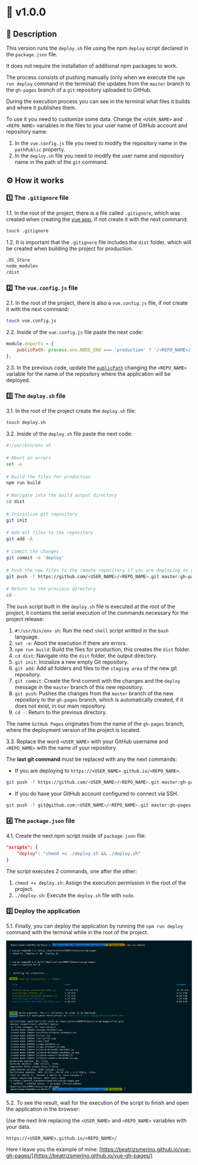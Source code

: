 # 🔖 v1.0.0

## 🎯 Description

This version runs the `deploy.sh` file using the npm `deploy` script declared in the `package.json` file.

It does not require the installation of additional npm packages to work.

The process consists of pushing manually (only when we execute the `npm run deploy` command in the terminal) the updates from the `master` branch to the `gh-pages` branch of a `git` repository uploaded to GitHub.

During the execution process you can see in the terminal what files it builds and where it publishes them.

To use it you need to customize some data. Change the `<USER_NAME>` and `<REPO_NAME>` variables in the files to your user name of GitHub account and repository name:

1. In the `vue.config.js` file you need to modify the repository name in the `pathPublic` property.
2. In the `deploy.sh` file you need to modify the user name and repository name in the path of the `git` command.

## ⚙️ How it works

### 1️⃣ The `.gitignore` file

1.1. In the root of the project, there is a file called `.gitignore`, which was created when creating the [vue app](https://cli.vuejs.org/guide/creating-a-project.html), if not create it with the next command:

```bash
touch .gitignore
```

1.2. It is important that the `.gitignore` file includes the `dist` folder, which will be created when building the project for production.

```bash
.DS_Store
node_modules
/dist
```

### 2️⃣ The `vue.config.js` file

2.1. In the root of the project, there is also a `vue.config.js` file, if not create it with the next command:

```bash
touch vue.config.js
```

2.2. Inside of the `vue.config.js` file paste the next code:

```javascript
module.exports = {
	publicPath: process.env.NODE_ENV === 'production' ? '/<REPO_NAME>/' : '/'
};
```

2.3. In the previous code, update the [`publicPath`](https://cli.vuejs.org/config/#publicpath) changing the `<REPO_NAME>` variable for the name of the repository where the application will be deployed.

### 3️⃣ The `deploy.sh` file

3.1. In the root of the project create the `deploy.sh` file:

```bash
touch deploy.sh
```

3.2. Inside of the `deploy.sh` file paste the next code:

```bash
#!/usr/bin/env sh

# Abort on errors
set -e

# Build the files for production
npm run build

# Navigate into the build output directory
cd dist

# Inizialize git repository
git init

# Add all files to the repository
git add -A

# Commit the changes
git commit -m 'deploy'

# Push the new files to the remote repository if you are deploying to github.io
git push -f https://github.com/<USER_NAME>/<REPO_NAME>.git master:gh-pages

# Return to the previous directory
cd -
```

The `bash` script built in the `deploy.sh` file is executed at the root of the project, it contains the serial execution of the commands necessary for the project release:

1.  `#!/usr/bin/env sh`: Run the next `shell` script writted in the `bash` language.
2.  `set -e`: Abort the execution if there are errors.
3.  `npm run build`: Build the files for production, this creates the `dist` folder.
4.  `cd dist`: Navigate into the `dist` folder, the output directory.
5.  `git init`: Inizialize a new empty Git repository.
6.  `git add`: Add all folders and files to the `staging area` of the new git repository.
7.  `git commit`: Create the first commit with the changes and the `deploy` message in the `master` branch of this new repository.
8.  `git push`: Pushes the changes from the `master` branch of the new repository to the `gh-pages` branch, which is automatically created, if it does not exist, in our main repository.
9.  `cd -`: Return to the previous directory.

The name `GitHub Pages` originates from the name of the `gh-pages` branch, where the deployment version of the project is located.

3.3. Replace the word `<USER_NAME>` with your GitHub username and `<REPO_NAME>` with the name of your repository.

The **last git command** must be replaced with any the next commands:

-   If you are deploying to `https://<USER_NAME>.github.io/<REPO_NAME>`.

```bash
git push -f https://github.com/<USER_NAME>/<REPO_NAME>.git master:gh-pages
```

-   If you do have your GitHub account configured to connect via SSH.

```bash
git push -f git@github.com:<USER_NAME>/<REPO_NAME>.git master:gh-pages
```

### 4️⃣ The `package.json` file

4.1. Create the next npm script inside of `package.json` file:

```json
"scripts": {
	"deploy": "chmod +x ./deploy.sh && ./deploy.sh"
}
```

The script executes 2 commands, one after the other:

1. `chmod +x deploy.sh`: Assign the execution permission in the root of the project.
2. `./deploy.sh`: Execute the `deploy.sh` file with `node`.

### 5️⃣ Deploy the application

5.1. Finally, you can deploy the application by running the `npm run deploy` command with the terminal while in the root of the project.

![Info of Vue deployment in the terminal](./README/images/deploy-v1.jpg)

5.2. To see the result, wait for the execution of the script to finish and open the application in the browser:

Use the next link replacing the `<USER_NAME>` and `<REPO_NAME>` variables with your data.

```
https://<USER_NAME>.github.io/<REPO_NAME>/
```

Here I leave you the example of mine:
[https://beatrizsmerino.github.io/vue-gh-pages/](https://beatrizsmerino.github.io/vue-gh-pages/)
